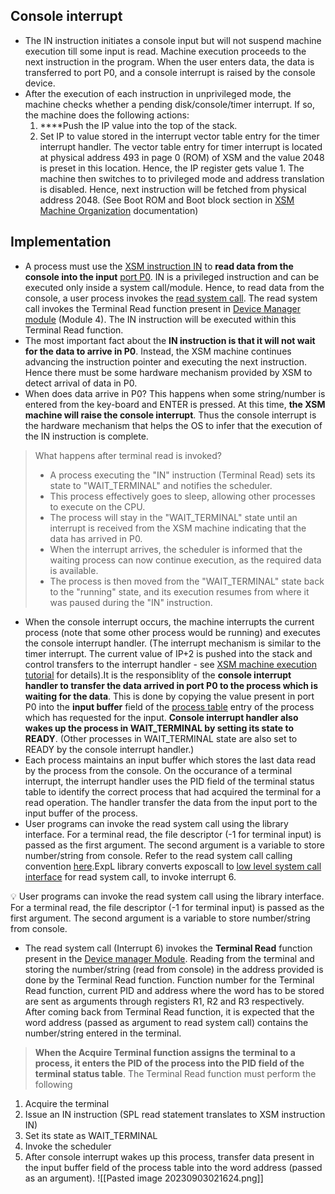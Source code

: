 ## Console interrupt

- The IN instruction initiates a console input but will not suspend machine execution till some input is read. Machine execution proceeds to the next instruction in the program. When the user enters data, the data is transferred to port P0, and a console interrupt is raised by the console device.
- After the execution of each instruction in unprivileged mode, the machine checks whether a pending disk/console/timer interrupt. If so, the machine does the following actions:
    1. ****Push the IP value into the top of the stack.
    2. Set IP to value stored in the interrupt vector table entry for the timer interrupt handler. The vector table entry for timer interrupt is located at physical address 493 in page 0 (ROM) of XSM and the value 2048 is preset in this location. Hence, the IP register gets value 1. The machine then switches to to privileged mode and address translation is disabled. Hence, next instruction will be fetched from physical address 2048. (See Boot ROM and Boot block section in [XSM Machine Organization](https://exposnitc.github.io/expos-docs/arch-spec/machine-organization/) documentation)

## Implementation

- A process must use the [XSM instruction IN](https://exposnitc.github.io/expos-docs/arch-spec/instruction-set/) to **read data from the console into the input** [port P0](https://exposnitc.github.io/expos-docs/arch-spec/machine-organization/). IN is a privileged instruction and can be executed only inside a system call/module. Hence, to read data from the console, a user process invokes the [read system call](https://exposnitc.github.io/expos-docs/os-spec/systemcallinterface/). The read system call invokes the Terminal Read function present in [Device Manager module](https://exposnitc.github.io/expos-docs/modules/module-04/) (Module 4). The IN instruction will be executed within this Terminal Read function.
- The most important fact about the **IN instruction is that it will not wait for the data to arrive in P0**. Instead, the XSM machine continues advancing the instruction pointer and executing the next instruction. Hence there must be some hardware mechanism provided by XSM to detect arrival of data in P0.
- When does data arrive in P0? This happens when some string/number is entered from the key-board and ENTER is pressed. At this time, **the XSM machine will raise the console interrupt**. Thus the console interrupt is the hardware mechanism that helps the OS to infer that the execution of the IN instruction is complete.

> What happens after terminal read is invoked?
> 
> - A process executing the "IN" instruction (Terminal Read) sets its state to "WAIT_TERMINAL" and notifies the scheduler.
> - This process effectively goes to sleep, allowing other processes to execute on the CPU.
> - The process will stay in the "WAIT_TERMINAL" state until an interrupt is received from the XSM machine indicating that the data has arrived in P0.
> - When the interrupt arrives, the scheduler is informed that the waiting process can now continue execution, as the required data is available.
> - The process is then moved from the "WAIT_TERMINAL" state back to the "running" state, and its execution resumes from where it was paused during the "IN" instruction.

- When the console interrupt occurs, the machine interrupts the current process (note that some other process would be running) and executes the console interrupt handler. (The interrupt mechanism is similar to the timer interrupt. The current value of IP+2 is pushed into the stack and control transfers to the interrupt handler - see [XSM machine execution tutorial](https://exposnitc.github.io/expos-docs/tutorials/xsm-interrupts-tutorial/#disk-and-console-interrupts) for details).It is the responsiblity of the **console interrupt handler to transfer the data arrived in port P0 to the process which is waiting for the data**. This is done by copying the value present in port P0 into the **input buffer** field of the [process table](https://exposnitc.github.io/expos-docs/os-design/process-table/) entry of the process which has requested for the input. **Console interrupt handler also wakes up the process in WAIT_TERMINAL by setting its state to READY**. (Other processes in WAIT_TERMINAL state are also set to READY by the console interrupt handler.)
- Each process maintains an input buffer which stores the last data read by the process from the console. On the occurance of a terminal interrupt, the interrupt handler uses the PID field of the terminal status table to identify the correct process that had acquired the terminal for a read operation. The handler transfer the data from the input port to the input buffer of the process.
- User programs can invoke the read system call using the library interface. For a terminal read, the file descriptor (-1 for terminal input) is passed as the first argument. The second argument is a variable to store number/string from console. Refer to the read system call calling convention [here](https://exposnitc.github.io/expos-docs/os-spec/dynamicmemoryroutines/).ExpL library converts exposcall to [low level system call interface](https://exposnitc.github.io/expos-docs/os-design/sw-interface/) for read system call, to invoke interrupt 6.

<aside> 💡 User programs can invoke the read system call using the library interface. For a terminal read, the file descriptor (-1 for terminal input) is passed as the first argument. The second argument is a variable to store number/string from console.

</aside>

- The read system call (Interrupt 6) invokes the **Terminal Read** function present in the [Device manager Module](https://exposnitc.github.io/expos-docs/modules/module-04/). Reading from the terminal and storing the number/string (read from console) in the address provided is done by the Terminal Read function. Function number for the Terminal Read function, current PID and address where the word has to be stored are sent as arguments through registers R1, R2 and R3 respectively. After coming back from Terminal Read function, it is expected that the word address (passed as argument to read system call) contains the number/string entered in the terminal.

> **When the Acquire Terminal function assigns the terminal to a process, it enters the PID of the process into the PID field of the terminal status table**. The Terminal Read function must perform the following

1. Acquire the terminal
2. Issue an IN instruction (SPL read statement translates to XSM instruction IN)
3. Set its state as WAIT_TERMINAL
4. Invoke the scheduler
5. After console interrupt wakes up this process, transfer data present in the input buffer field of the process table into the word address (passed as an argument).
![[Pasted image 20230903021624.png]]
